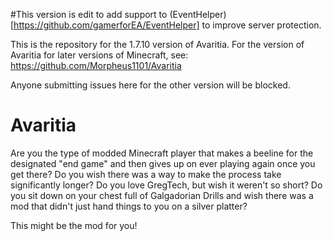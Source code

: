 
#This version is edit to add support to (EventHelper)[https://github.com/gamerforEA/EventHelper] to improve server protection.

This is the repository for the 1.7.10 version of Avaritia.  For the version of Avaritia for later versions of Minecraft, see:
https://github.com/Morpheus1101/Avaritia

Anyone submitting issues here for the other version will be blocked.

# Avaritia
Are you the type of modded Minecraft player that makes a beeline for the designated "end game" and then gives up on ever playing again once you get there? Do you wish there was a way to make the process take significantly longer? Do you love GregTech, but wish it weren't so short? Do you sit down on your chest full of Galgadorian Drills and wish there was a mod that didn't just hand things to you on a silver platter?

This might be the mod for you!
